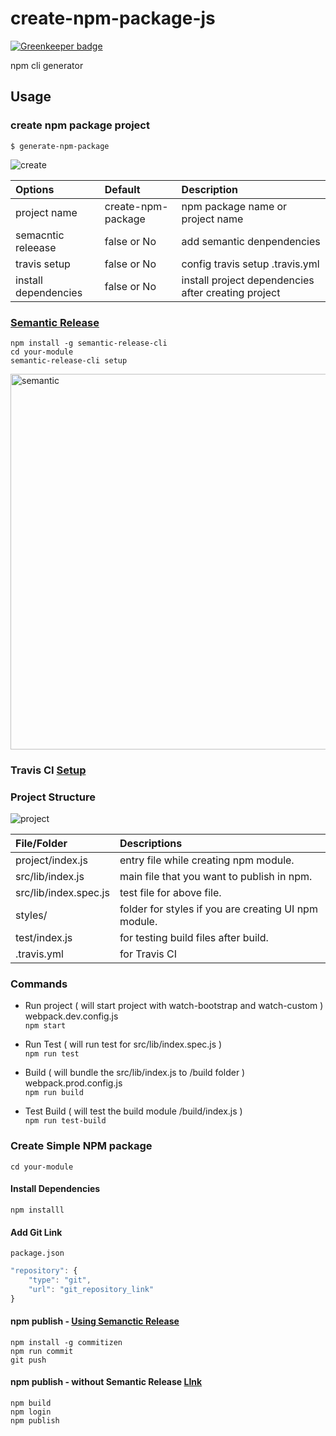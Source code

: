 
# create-npm-package-js

[![Greenkeeper badge](https://badges.greenkeeper.io/aniltako/create-npm-package-js.svg)](https://greenkeeper.io/)

npm cli generator

## Usage
### create npm package project
`$ generate-npm-package`

![create](https://user-images.githubusercontent.com/18716334/64155422-78c00100-ce52-11e9-94b5-273ecbca0366.png)

| Options               | Default               | Description                       |
| :---------            |:------------------    | :---------------------------      |
| project name          | create-npm-package    | npm package name or project name  |
| semacntic releease    | false or No           | add semantic denpendencies  |
| travis setup          | false or No           | config travis setup .travis.yml  |
| install dependencies  | false or No           | install project dependencies after creating project  |

### [Semantic Release](https://www.npmjs.com/package/semantic-release-cli)

```
npm install -g semantic-release-cli
cd your-module
semantic-release-cli setup
```
<img width="601" alt="semantic" src="https://user-images.githubusercontent.com/18716334/64156905-5ed3ed80-ce55-11e9-8a46-11818ad776ca.png">



### Travis CI  [Setup](https://github.com/marketplace/travis-ci/plan/MDIyOk1hcmtldHBsYWNlTGlzdGluZ1BsYW43MA==#pricing-and-setup)

### Project Structure
![project](https://user-images.githubusercontent.com/18716334/64142636-92e6e880-ce2c-11e9-925f-804bf8e86b36.png)


| File/Folder      | Descriptions |
| :--------- | :----- |
| project/index.js  | entry file while creating npm module. |
| src/lib/index.js     |   main file that you want to publish in npm. |
| src/lib/index.spec.js      |    test file for above file.|
| styles/ | folder for styles if you are creating UI npm module.|
| test/index.js | for testing build files after build. |
| .travis.yml | for Travis CI |

### Commands
- Run project ( will start project with watch-bootstrap and watch-custom ) webpack.dev.config.js </br>
`npm start`

- Run Test ( will run test for src/lib/index.spec.js ) </br>
`npm run test`

- Build ( will bundle the src/lib/index.js to /build folder ) webpack.prod.config.js </br>
`npm run build`

- Test Build ( will test the build module /build/index.js ) </br>
`npm run test-build`

### Create Simple NPM package
`cd your-module`

#### Install Dependencies
`npm installl`

#### Add Git Link 
`package.json`

```javascript
"repository": {
    "type": "git",
    "url": "git_repository_link"
}
```

#### npm publish - [Using Semanctic Release](https://www.npmjs.com/package/commitizen)
```
npm install -g commitizen
npm run commit
git push
```

#### npm publish - without Semantic Release [LInk](https://docs.npmjs.com/cli/publish)

```
npm build
npm login
npm publish
```